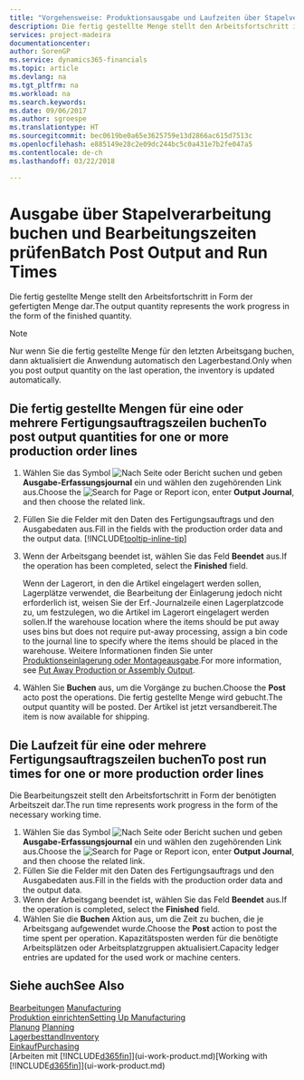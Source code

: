 ```yaml
---
title: "Vorgehensweise: Produktionsausgabe und Laufzeiten über Stapelverarbeitung buchen| Microsoft Docs"
description: Die fertig gestellte Menge stellt den Arbeitsfortschritt in Form der gefertigten Menge dar.
services: project-madeira
documentationcenter: 
author: SorenGP
ms.service: dynamics365-financials
ms.topic: article
ms.devlang: na
ms.tgt_pltfrm: na
ms.workload: na
ms.search.keywords: 
ms.date: 09/06/2017
ms.author: sgroespe
ms.translationtype: HT
ms.sourcegitcommit: bec0619be0a65e3625759e13d2866ac615d7513c
ms.openlocfilehash: e885149e28c2e09dc244bc5c0a431e7b2fe047a5
ms.contentlocale: de-ch
ms.lasthandoff: 03/22/2018

---
```

# <a name="batch-post-output-and-run-times"></a><span data-ttu-id="a80b4-103">Ausgabe über Stapelverarbeitung buchen und Bearbeitungszeiten prüfen</span><span class="sxs-lookup"><span data-stu-id="a80b4-103">Batch Post Output and Run Times</span></span>
<span data-ttu-id="a80b4-104">Die fertig gestellte Menge stellt den Arbeitsfortschritt in Form der gefertigten Menge dar.</span><span class="sxs-lookup"><span data-stu-id="a80b4-104">The output quantity represents the work progress in the form of the finished quantity.</span></span>  

> [!NOTE]
> <span data-ttu-id="a80b4-105">Nur wenn Sie die fertig gestellte Menge für den letzten Arbeitsgang buchen, dann aktualisiert die Anwendung automatisch den Lagerbestand.</span><span class="sxs-lookup"><span data-stu-id="a80b4-105">Only when you post output quantity on the last operation, the inventory is updated automatically.</span></span>  

## <a name="to-post-output-quantities-for-one-or-more-production-order-lines"></a><span data-ttu-id="a80b4-106">Die fertig gestellte Mengen für eine oder mehrere Fertigungsauftragszeilen buchen</span><span class="sxs-lookup"><span data-stu-id="a80b4-106">To post output quantities for one or more production order lines</span></span>
1. <span data-ttu-id="a80b4-107">Wählen Sie das Symbol ![Nach Seite oder Bericht suchen](media/ui-search/search_small.png "Nach Seite oder Bericht suchen") und geben **Ausgabe-Erfassungsjournal** ein und wählen den zugehörenden Link aus.</span><span class="sxs-lookup"><span data-stu-id="a80b4-107">Choose the ![Search for Page or Report](media/ui-search/search_small.png "Search for Page or Report icon") icon, enter **Output Journal**, and then choose the related link.</span></span>  
2. <span data-ttu-id="a80b4-108">Füllen Sie die Felder mit den Daten des Fertigungsauftrags und den Ausgabedaten aus.</span><span class="sxs-lookup"><span data-stu-id="a80b4-108">Fill in the fields with the production order data and the output data.</span></span> [!INCLUDE[tooltip-inline-tip](includes/tooltip-inline-tip_md.md)]
3. <span data-ttu-id="a80b4-109">Wenn der Arbeitsgang beendet ist, wählen Sie das Feld **Beendet** aus.</span><span class="sxs-lookup"><span data-stu-id="a80b4-109">If the operation has been completed, select the **Finished** field.</span></span>  

    <span data-ttu-id="a80b4-110">Wenn der Lagerort, in den die Artikel eingelagert werden sollen, Lagerplätze verwendet, die Bearbeitung der Einlagerung jedoch nicht erforderlich ist,  weisen Sie der Erf.-Journalzeile einen Lagerplatzcode zu, um festzulegen, wo die Artikel im Lagerort eingelagert werden sollen.</span><span class="sxs-lookup"><span data-stu-id="a80b4-110">If the warehouse location where the items should be put away uses bins but does not require put-away processing,  assign a bin code to the journal line to specify where the items should be placed in the warehouse.</span></span> <span data-ttu-id="a80b4-111">Weitere Informationen finden Sie unter [Produktionseinlagerung oder Montageausgabe](warehouse-how-to-put-away-production-output.md).</span><span class="sxs-lookup"><span data-stu-id="a80b4-111">For more information, see [Put Away Production or Assembly Output](warehouse-how-to-put-away-production-output.md).</span></span>  

4. <span data-ttu-id="a80b4-112">Wählen Sie **Buchen** aus, um die Vorgänge zu buchen.</span><span class="sxs-lookup"><span data-stu-id="a80b4-112">Choose the **Post** acto post the operations.</span></span> <span data-ttu-id="a80b4-113">Die fertig gestellte Menge wird gebucht.</span><span class="sxs-lookup"><span data-stu-id="a80b4-113">The output quantity will be posted.</span></span> <span data-ttu-id="a80b4-114">Der Artikel ist jetzt versandbereit.</span><span class="sxs-lookup"><span data-stu-id="a80b4-114">The item is now available for shipping.</span></span>  

## <a name="to-post-run-times-for-one-or-more-production-order-lines"></a><span data-ttu-id="a80b4-115">Die Laufzeit für eine oder mehrere Fertigungsauftragszeilen buchen</span><span class="sxs-lookup"><span data-stu-id="a80b4-115">To post run times for one or more production order lines</span></span>
<span data-ttu-id="a80b4-116">Die Bearbeitungszeit stellt den Arbeitsfortschritt in Form der benötigten Arbeitszeit dar.</span><span class="sxs-lookup"><span data-stu-id="a80b4-116">The run time represents work progress in the form of the necessary working time.</span></span>    

1.  <span data-ttu-id="a80b4-117">Wählen Sie das Symbol ![Nach Seite oder Bericht suchen](media/ui-search/search_small.png "Nach Seite oder Bericht suchen") und geben **Ausgabe-Erfassungsjournal** ein und wählen den zugehörenden Link aus.</span><span class="sxs-lookup"><span data-stu-id="a80b4-117">Choose the ![Search for Page or Report](media/ui-search/search_small.png "Search for Page or Report icon") icon, enter **Output Journal**, and then choose the related link.</span></span>  
2. <span data-ttu-id="a80b4-118">Füllen Sie die Felder mit den Daten des Fertigungsauftrags und den Ausgabedaten aus.</span><span class="sxs-lookup"><span data-stu-id="a80b4-118">Fill in the fields with the production order data and the output data.</span></span>  
3.  <span data-ttu-id="a80b4-119">Wenn der Arbeitsgang beendet ist, wählen Sie das Feld **Beendet** aus.</span><span class="sxs-lookup"><span data-stu-id="a80b4-119">If the operation is completed, select the **Finished** field.</span></span>  
4. <span data-ttu-id="a80b4-120">Wählen Sie die **Buchen** Aktion aus, um die Zeit zu buchen, die je Arbeitsgang aufgewendet wurde.</span><span class="sxs-lookup"><span data-stu-id="a80b4-120">Choose the **Post** action to post the time spent per operation.</span></span> <span data-ttu-id="a80b4-121">Kapazitätsposten werden für die benötigte Arbeitsplätzen oder Arbeitsplatzgruppen aktualisiert.</span><span class="sxs-lookup"><span data-stu-id="a80b4-121">Capacity ledger entries are updated for the used work or machine centers.</span></span>

## <a name="see-also"></a><span data-ttu-id="a80b4-122">Siehe auch</span><span class="sxs-lookup"><span data-stu-id="a80b4-122">See Also</span></span>  
<span data-ttu-id="a80b4-123">[Bearbeitungen](production-manage-manufacturing.md)  </span><span class="sxs-lookup"><span data-stu-id="a80b4-123">[Manufacturing](production-manage-manufacturing.md)  </span></span>  
[<span data-ttu-id="a80b4-124">Produktion einrichten</span><span class="sxs-lookup"><span data-stu-id="a80b4-124">Setting Up Manufacturing</span></span>](production-configure-production-processes.md)  
<span data-ttu-id="a80b4-125">[Planung](production-planning.md)    </span><span class="sxs-lookup"><span data-stu-id="a80b4-125">[Planning](production-planning.md)    </span></span>  
[<span data-ttu-id="a80b4-126">Lagerbesttand</span><span class="sxs-lookup"><span data-stu-id="a80b4-126">Inventory</span></span>](inventory-manage-inventory.md)  
[<span data-ttu-id="a80b4-127">Einkauf</span><span class="sxs-lookup"><span data-stu-id="a80b4-127">Purchasing</span></span>](purchasing-manage-purchasing.md)  
<span data-ttu-id="a80b4-128">[Arbeiten mit [!INCLUDE[d365fin](includes/d365fin_md.md)]](ui-work-product.md)</span><span class="sxs-lookup"><span data-stu-id="a80b4-128">[Working with [!INCLUDE[d365fin](includes/d365fin_md.md)]](ui-work-product.md)</span></span>

